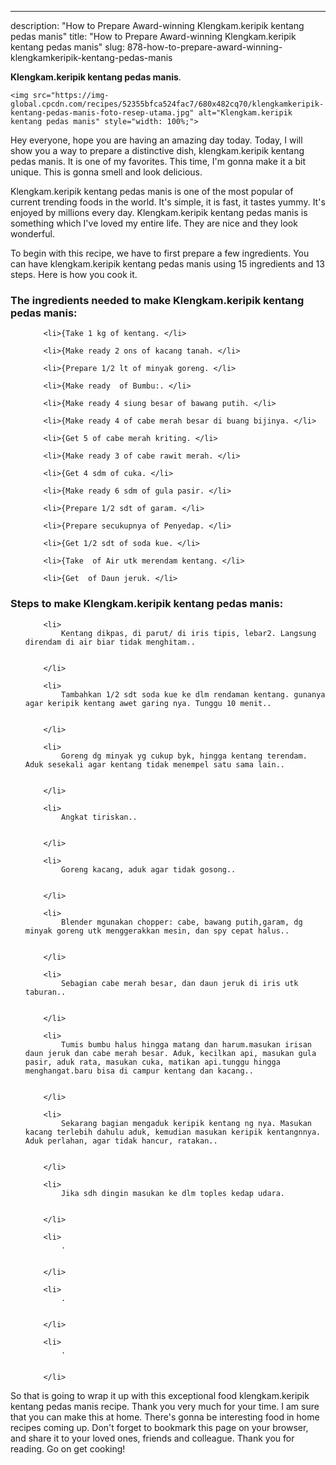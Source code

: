 ---
description: "How to Prepare Award-winning Klengkam.keripik kentang pedas manis"
title: "How to Prepare Award-winning Klengkam.keripik kentang pedas manis"
slug: 878-how-to-prepare-award-winning-klengkamkeripik-kentang-pedas-manis

<p>
	<strong>Klengkam.keripik kentang pedas manis</strong>. 
	
</p>
<p>
	
	<img src="https://img-global.cpcdn.com/recipes/52355bfca524fac7/680x482cq70/klengkamkeripik-kentang-pedas-manis-foto-resep-utama.jpg" alt="Klengkam.keripik kentang pedas manis" style="width: 100%;">
	
	
</p>
<p>
	Hey everyone, hope you are having an amazing day today. Today, I will show you a way to prepare a distinctive dish, klengkam.keripik kentang pedas manis. It is one of my favorites. This time, I'm gonna make it a bit unique. This is gonna smell and look delicious.
</p>
	
<p>
	Klengkam.keripik kentang pedas manis is one of the most popular of current trending foods in the world. It's simple, it is fast, it tastes yummy. It's enjoyed by millions every day. Klengkam.keripik kentang pedas manis is something which I've loved my entire life. They are nice and they look wonderful.
</p>
<p>
	
</p>

<p>
To begin with this recipe, we have to first prepare a few ingredients. You can have klengkam.keripik kentang pedas manis using 15 ingredients and 13 steps. Here is how you cook it.
</p>

<h3>The ingredients needed to make Klengkam.keripik kentang pedas manis:</h3>

<ol>
	
		<li>{Take 1 kg of kentang. </li>
	
		<li>{Make ready 2 ons of kacang tanah. </li>
	
		<li>{Prepare 1/2 lt of minyak goreng. </li>
	
		<li>{Make ready  of Bumbu:. </li>
	
		<li>{Make ready 4 siung besar of bawang putih. </li>
	
		<li>{Make ready 4 of cabe merah besar di buang bijinya. </li>
	
		<li>{Get 5 of cabe merah kriting. </li>
	
		<li>{Make ready 3 of cabe rawit merah. </li>
	
		<li>{Get 4 sdm of cuka. </li>
	
		<li>{Make ready 6 sdm of gula pasir. </li>
	
		<li>{Prepare 1/2 sdt of garam. </li>
	
		<li>{Prepare secukupnya of Penyedap. </li>
	
		<li>{Get 1/2 sdt of soda kue. </li>
	
		<li>{Take  of Air utk merendam kentang. </li>
	
		<li>{Get  of Daun jeruk. </li>
	
</ol>
<p>
	
</p>

<h3>Steps to make Klengkam.keripik kentang pedas manis:</h3>

<ol>
	
		<li>
			Kentang dikpas, di parut/ di iris tipis, lebar2. Langsung direndam di air biar tidak menghitam..
			
			
		</li>
	
		<li>
			Tambahkan 1/2 sdt soda kue ke dlm rendaman kentang. gunanya agar keripik kentang awet garing nya. Tunggu 10 menit..
			
			
		</li>
	
		<li>
			Goreng dg minyak yg cukup byk, hingga kentang terendam. Aduk sesekali agar kentang tidak menempel satu sama lain..
			
			
		</li>
	
		<li>
			Angkat tiriskan..
			
			
		</li>
	
		<li>
			Goreng kacang, aduk agar tidak gosong..
			
			
		</li>
	
		<li>
			Blender mgunakan chopper: cabe, bawang putih,garam, dg minyak goreng utk menggerakkan mesin, dan spy cepat halus..
			
			
		</li>
	
		<li>
			Sebagian cabe merah besar, dan daun jeruk di iris utk taburan..
			
			
		</li>
	
		<li>
			Tumis bumbu halus hingga matang dan harum.masukan irisan daun jeruk dan cabe merah besar. Aduk, kecilkan api, masukan gula pasir, aduk rata, masukan cuka, matikan api.tunggu hingga menghangat.baru bisa di campur kentang dan kacang..
			
			
		</li>
	
		<li>
			Sekarang bagian mengaduk keripik kentang ng nya. Masukan kacang terlebih dahulu aduk, kemudian masukan keripik kentangnnya. Aduk perlahan, agar tidak hancur, ratakan..
			
			
		</li>
	
		<li>
			Jika sdh dingin masukan ke dlm toples kedap udara.
			
			
		</li>
	
		<li>
			.
			
			
		</li>
	
		<li>
			.
			
			
		</li>
	
		<li>
			.
			
			
		</li>
	
</ol>

<p>
	
</p>

<p>
	So that is going to wrap it up with this exceptional food klengkam.keripik kentang pedas manis recipe. Thank you very much for your time. I am sure that you can make this at home. There's gonna be interesting food in home recipes coming up. Don't forget to bookmark this page on your browser, and share it to your loved ones, friends and colleague. Thank you for reading. Go on get cooking!
</p>

